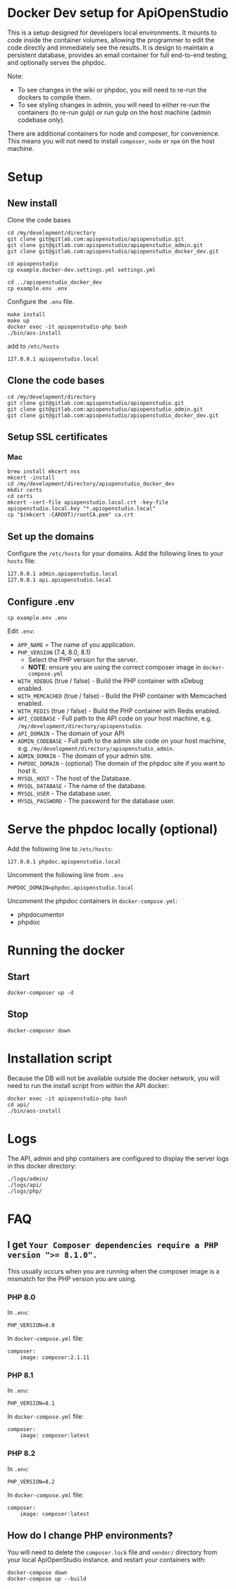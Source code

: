 Docker Dev setup for ApiOpenStudio
==================================

This is a setup designed for developers local environments. It mounts to code
inside the container volumes, allowing the programmer to edit the code directly
and immediately see the results. It is design to maintain a persistent
database, provides an email container for full end-to-end testing, and
optionally serves the phpdoc.

Note:

* To see changes in the wiki or phpdoc, you will need to re-run the dockers to
  compile them.
* To see styling changes in admin, you will need to either re-run the
  containers (to re-run gulp) or run gulp on the host machine (admin codebase
  only).

There are additional containers for node and composer, for convenience. This
means you will not need to install `composer`, `node` or `npm` on the host
machine.

# Setup

## New install

Clone the code bases

    cd /my/development/directory
    git clone git@gitlab.com:apiopenstudio/apiopenstudio.git
    git clone git@gitlab.com:apiopenstudio/apiopenstudio_admin.git
    git clone git@gitlab.com:apiopenstudio/apiopenstudio_docker_dev.git

    cd apiopenstudio
    cp example.docker-dev.settings.yml settings.yml

    cd ../apiopenstudio_docker_dev
    cp example.env .env

Configure the `.env` file.

    make install
    make up
    docker exec -it apiopenstudio-php bash
    ./bin/aos-install

add to `/etc/hosts`

    127.0.0.1 apiopenstudio.local

## Clone the code bases

    cd /my/development/directory
    git clone git@gitlab.com:apiopenstudio/apiopenstudio.git
    git clone git@gitlab.com:apiopenstudio/apiopenstudio_admin.git
    git clone git@gitlab.com:apiopenstudio/apiopenstudio_docker_dev.git

## Setup SSL certificates

### Mac

    brew install mkcert nss
    mkcert -install
    cd /my/development/directory/apiopenstudio_docker_dev
    mkdir certs
    cd certs
    mkcert -cert-file apiopenstudio.local.crt -key-file apiopenstudio.local.key "*.apiopenstudio.local"
    cp "$(mkcert -CAROOT)/rootCA.pem" ca.crt

## Set up the domains

Configure the `/etc/hosts` for your domains. Add the following lines to your
`hosts` file:

    127.0.0.1 admin.apiopenstudio.local
    127.0.0.1 api.apiopenstudio.local

## Configure .env

    cp example.env .env

Edit `.env`:

* `APP_NAME` = The name of you application.
* `PHP_VERSION` (7.4, 8.0, 8.1)
    * Select the PHP version for the server.
    * **NOTE**: ensure you are using the correct composer image in
      `docker-compose.yml`
* `WITH_XDEBUG` (true / false) - Build the PHP container with xDebug enabled.
* `WITH_MEMCACHED` (true / false) - Build the PHP container with Memcached
  enabled.
* `WITH_REDIS` (true / false) - Build the PHP container with Redis enabled.
* `API_CODEBASE` - Full path to the API code on your host machine, e.g.
  `/my/development/directory/apiopenstudio`.
* `API_DOMAIN` - The domain of your API
* `ADMIN_CODEBASE` - Full path to the admin site code on your host machine,
  e.g. `/my/development/directory/apiopenstudio_admin`.
* `ADMIN_DOMAIN` - The domain of your admin site.
* `PHPDOC_DOMAIN` - (optional) The domain of the phpdoc site if you want to
  host it.
* `MYSQL_HOST` - The host of the Database.
* `MYSQL_DATABASE` - The name of the database.
* `MYSQL_USER` - The database user.
* `MYSQL_PASSWORD` - The password for the database user.

# Serve the phpdoc locally (optional)

Add the following line to `/etc/hosts`:

    127.0.0.1 phpdoc.apiopenstudio.local

Uncomment the following line from `.env`

    PHPDOC_DOMAIN=phpdoc.apiopenstudio.local

Uncomment the phpdoc containers in `docker-compose.yml`:

* phpdocumentor
* phpdoc

# Running the docker

## Start

    docker-composer up -d

## Stop

    docker-composer down

# Installation script

Because the DB will not be available outside the docker network, you will
need to run the install script from within the API docker:

    docker exec -it apiopenstudio-php bash
    cd api/
    ./bin/aos-install

# Logs

The API, admin and php containers are configured to display the server logs in
this docker directory:

    ./logs/admin/
    ./logs/api/
    ./logs/php/

# FAQ

## I get `Your Composer dependencies require a PHP version ">= 8.1.0".`

This usually occurs when you are running when the composer image is a mismatch
for the PHP version you are using.

### PHP 8.0

In `.env`:

    PHP_VERSION=8.0

In `docker-compose.yml` file:

    composer:
        image: composer:2.1.11

### PHP 8.1

In `.env`:

    PHP_VERSION=8.1

In `docker-compose.yml` file:

    composer:
        image: composer:latest

### PHP 8.2

In `.env`:

    PHP_VERSION=8.2

In `docker-compose.yml` file:

    composer:
        image: composer:latest

## How do I change PHP environments?

You will need to delete the `composer.lock` file and `vendor/` directory from
your local ApiOpenStudio instance. and restart your containers with:

    docker-compose down
    docker-compose up --build

